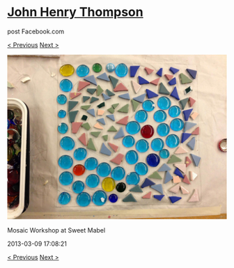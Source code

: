 # [John Henry Thompson](../README.md)
post Facebook.com

[< Previous](2013-03-21-2.md) [Next >](2013-03-09-2.md)

[![](../media/2013-03-09/Mosaic-Workshop-at-Sweet-Mabel.jpg)](../README.md)

Mosaic Workshop at Sweet Mabel

2013-03-09 17:08:21

[< Previous](2013-03-21-2.md) [Next >](2013-03-09-2.md)